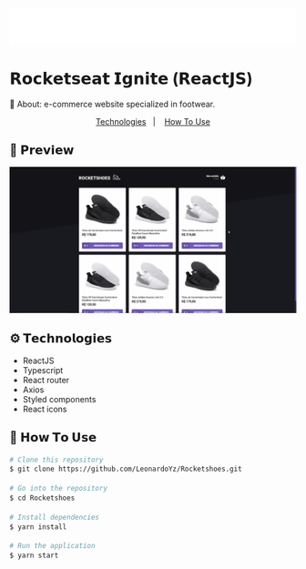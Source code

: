 <img src="./readme-files/logo.svg">
<h1> 𝗥𝗼𝗰𝗸𝗲𝘁𝘀𝗲𝗮𝘁 𝗜𝗴𝗻𝗶𝘁𝗲 (𝗥𝗲𝗮𝗰𝘁𝗝𝗦) </h1>
<p>🔎 About: e-commerce website specialized in footwear.</p>

<div align="center">
  <a href="#technologies">Technologies</a>&nbsp;&nbsp;&nbsp;|&nbsp;&nbsp;&nbsp;
  <a href="#how-to-use">How To Use</a>
</div>

<h2>👀 𝗣𝗿𝗲𝘃𝗶𝗲𝘄</h2>
<img src="./readme-files/preview.gif">

<h2 id="technologies">⚙️ 𝗧𝗲𝗰𝗵𝗻𝗼𝗹𝗼𝗴𝗶𝗲𝘀</h2>

<ul>
  <li>ReactJS</li>
  <li>Typescript</li>
  <li>React router</li>
  <li>Axios</li>
  <li>Styled components</li>
  <li>React icons</li>
</ul>

<h2 id="how-to-use">📌 𝗛𝗼𝘄 𝗧𝗼 𝗨𝘀𝗲</h2>

```bash
# Clone this repository
$ git clone https://github.com/LeonardoYz/Rocketshoes.git

# Go into the repository
$ cd Rocketshoes

# Install dependencies
$ yarn install

# Run the application
$ yarn start
```
